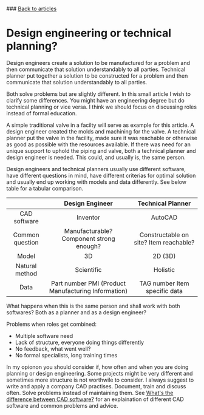 <br> 
### <a href="https://hvleifsson.github.io/articles">Back to articles</a>

# Design engineering or technical planning?

Design engineers create a solution to be manufactured for a problem and then communicate that solution understandably to all parties.
Technical planner put together a solution to be constructed for a problem and then communicate that solution understandably to all parties.

Both solve problems but are slightly different. In this small article I wish to clarify some differences. You might have an engineering degree but do technical planning or vice versa. I think we should focus on discussing roles instead of formal education. 

A simple traditional valve in a facilty will serve as example for this article. A design engineer created the molds and machining for the valve. A technical planner put the valve in the facility, made sure it was reachable or otherwise as good as possible with the resources available. If there was need for an unique support to uphold the piping and valve, both a technical planner and design engineer is needed. This could, and usually is, the same person. 

Design engineers and technical planners usually use different software, have different questions in mind, have different criterias for optimal solution and usually end up working with models and data differently. See below table for a tabular comparison. 

|  | Design Engineer | Technical Planner |
|:-------------------:|:----------------:|:----------------:|
| CAD software | Inventor | AutoCAD |
| Common question | Manufacturable? Component strong enough? | Constructable on site? Item reachable? |
| Model | 3D | 2D (3D) |
| Natural method | Scientific | Holistic |
| Data | Part number PMI (Product Manufacturing Information) | TAG number Item specific data |

What happens when this is the same person and shall work with both softwares? Both as a planner and as a design engineer? 

Problems when roles get combined:
* Multiple software need
* Lack of structure, everyone doing things differently
* No feedback, what went well?
* No formal specialists, long training times

In my opionon you should consider if, how often and when you are doing planning or design engineering. Some projects might be very different and sometimes more structure is not worthwile to consider. I always suggest to write and apply a company CAD practises. Document, train and discuss often. Solve problems instead of maintaining them. See <a href="https://hvleifsson.github.io/articles/cad_diff_eng_plan">What's the difference between CAD software?</a> for an explaination of different CAD software and common problems and advice.



